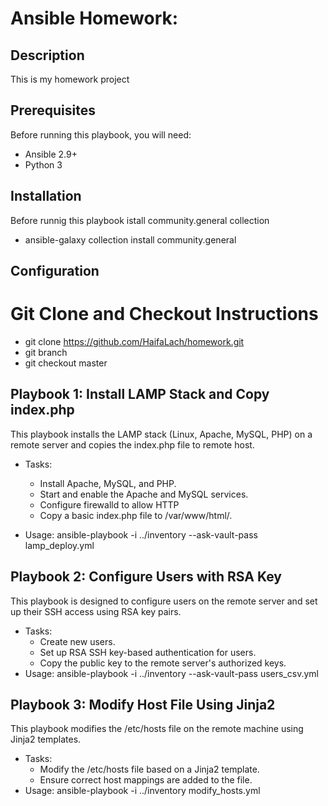 
# Ansible Homework: 

## Description
This is my homework project 

## Prerequisites
Before running this playbook, you will need:
- Ansible 2.9+
- Python 3
## Installation 
Before runnig this playbook istall community.general collection
- ansible-galaxy collection install community.general

## Configuration
# Git Clone and Checkout Instructions
   - git clone https://github.com/HaifaLach/homework.git
   - git branch
   - git checkout master
     
## Playbook 1: Install LAMP Stack and Copy index.php
This playbook installs the LAMP stack (Linux, Apache, MySQL, PHP) on a remote server and copies the index.php file to remote host.
- Tasks:
  - Install Apache, MySQL, and PHP.
  - Start and enable the Apache and MySQL services.
  - Configure firewalld to allow HTTP
  - Copy a basic index.php file to /var/www/html/.

- Usage:
ansible-playbook  -i ../inventory --ask-vault-pass lamp_deploy.yml
## Playbook 2: Configure Users with RSA Key
This playbook is designed to configure users on the remote server and set up their SSH access using RSA key pairs.
- Tasks:
   - Create new users.
   - Set up RSA SSH key-based authentication for users.
   - Copy the public key to the remote server's authorized keys.
- Usage:
ansible-playbook  -i ../inventory --ask-vault-pass users_csv.yml
## Playbook 3: Modify Host File Using Jinja2
This playbook modifies the /etc/hosts file on the remote machine using Jinja2 templates.
- Tasks:
  - Modify the /etc/hosts file based on a Jinja2 template.
  - Ensure correct host mappings are added to the file.
- Usage:
ansible-playbook  -i ../inventory modify_hosts.yml

